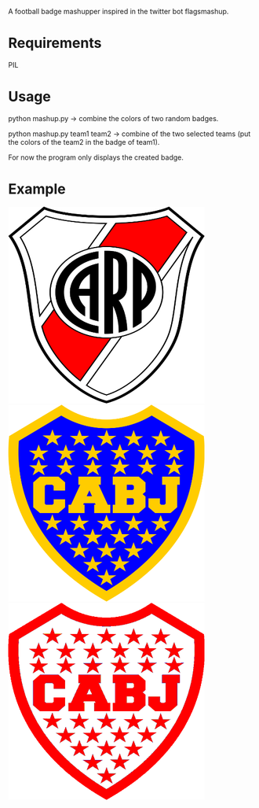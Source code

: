 A football badge mashupper inspired in the twitter bot flagsmashup.

# Requirements

PIL

# Usage

python mashup.py -> combine the colors of two random badges.

python mashup.py team1 team2 -> combine of the two selected teams (put the colors of the team2 in the badge of team1).

For now the program only displays the created badge.

# Example

<dl>
	<img src="escudos/primera/river.png" width="400" height="400"><img src="escudos/primera/boca.png" width="400" height="400">
	<img src="out.png" width="400" height="400">
</dl>